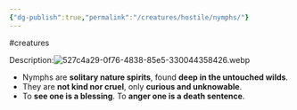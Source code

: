 ```yaml
---
{"dg-publish":true,"permalink":"/creatures/hostile/nymphs/"}
---
```


#creatures

Description:![527c4a29-0f76-4838-85e5-330044358426.webp](/img/user/Images/527c4a29-0f76-4838-85e5-330044358426.webp)
- Nymphs are **solitary nature spirits**, found **deep in the untouched wilds**.
- They are **not kind nor cruel**, only **curious and unknowable**.
- To **see one is a blessing**. To **anger one is a death sentence**.